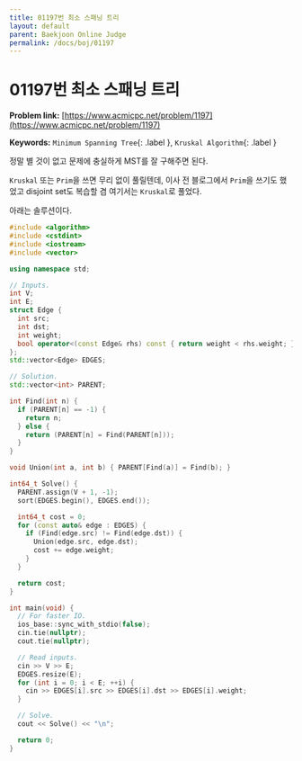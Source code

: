 ```yaml
---
title: 01197번 최소 스패닝 트리
layout: default
parent: Baekjoon Online Judge
permalink: /docs/boj/01197
---
```


# 01197번 최소 스패닝 트리

**Problem link:** [https://www.acmicpc.net/problem/1197](https://www.acmicpc.net/problem/1197)

**Keywords:** `Minimum Spanning Tree`{: .label }, `Kruskal Algorithm`{: .label }

정말 별 것이 없고 문제에 충실하게 MST를 잘 구해주면 된다.

`Kruskal` 또는 `Prim`을 쓰면 무리 없이 풀릴텐데, 이사 전 블로그에서 `Prim`을 쓰기도 했었고 disjoint set도 복습할 겸 여기서는 `Kruskal`로 풀었다. 

아래는 솔루션이다.

```cpp
#include <algorithm>
#include <cstdint>
#include <iostream>
#include <vector>

using namespace std;

// Inputs.
int V;
int E;
struct Edge {
  int src;
  int dst;
  int weight;
  bool operator<(const Edge& rhs) const { return weight < rhs.weight; }
};
std::vector<Edge> EDGES;

// Solution.
std::vector<int> PARENT;

int Find(int n) {
  if (PARENT[n] == -1) {
    return n;
  } else {
    return (PARENT[n] = Find(PARENT[n]));
  }
}

void Union(int a, int b) { PARENT[Find(a)] = Find(b); }

int64_t Solve() {
  PARENT.assign(V + 1, -1);
  sort(EDGES.begin(), EDGES.end());

  int64_t cost = 0;
  for (const auto& edge : EDGES) {
    if (Find(edge.src) != Find(edge.dst)) {
      Union(edge.src, edge.dst);
      cost += edge.weight;
    }
  }

  return cost;
}

int main(void) {
  // For faster IO.
  ios_base::sync_with_stdio(false);
  cin.tie(nullptr);
  cout.tie(nullptr);

  // Read inputs.
  cin >> V >> E;
  EDGES.resize(E);
  for (int i = 0; i < E; ++i) {
    cin >> EDGES[i].src >> EDGES[i].dst >> EDGES[i].weight;
  }

  // Solve.
  cout << Solve() << "\n";

  return 0;
}
```

<script src="https://utteranc.es/client.js"
        repo="i-am-wonseoklee/i-am-wonseoklee.github.io"
        issue-term="pathname"
        theme="github-dark-orange"
        crossorigin="anonymous"
        async>
</script>